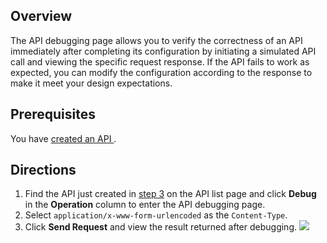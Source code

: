 ## Overview

The API debugging page allows you to verify the correctness of an API immediately after completing its configuration by initiating a simulated API call and viewing the specific request response. If the API fails to work as expected, you can modify the configuration according to the response to make it meet your design expectations.

## Prerequisites

You have [created an API ](https://intl.cloud.tencent.com/document/product/628/44318).

## Directions

1. Find the API just created in [step 3](https://intl.cloud.tencent.com/document/product/628/44318) on the API list page and click **Debug** in the **Operation** column to enter the API debugging page.
2. Select `application/x-www-form-urlencoded` as the `Content-Type`.
3. Click **Send Request** and view the result returned after debugging.
	 ![](https://qcloudimg.tencent-cloud.cn/raw/2351b803a48808ff924e09b936f56929.png)

